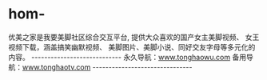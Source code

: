 # hom-
优美之家是我要美脚社区综合交互平台, 提供大众喜欢的国产女主美脚视频、 女王视频下载，涵盖搞笑幽默视频、 美脚图片、美脚小说、同好交友字母等多元化的内容。  ---------------------------- 永久导航：www.tonghaowu.com  备用导航：www.tonghaotv.com -------------------------------
